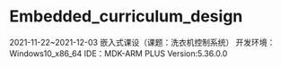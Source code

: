 # Embedded_curriculum_design
2021-11-22~2021-12-03
嵌入式课设（课题：洗衣机控制系统）
开发环境：Windows10_x86_64
IDE：MDK-ARM PLUS Version:5.36.0.0
